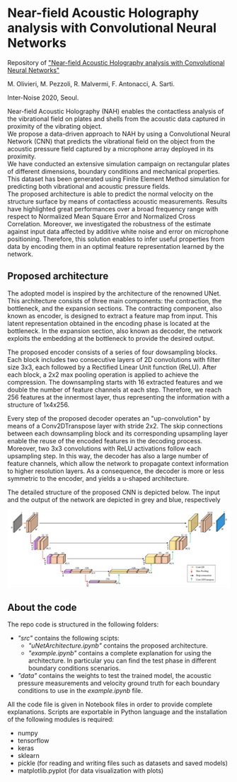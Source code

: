 # Near-field Acoustic Holography analysis with Convolutional Neural Networks
Repository of ["Near-field Acoustic Holography analysis with Convolutional Neural Networks"](https://www.researchgate.net/publication/346790821_Near-field_Acoustic_Holography_analysis_with_Convolutional_Neural_Networks)

M. Olivieri, M. Pezzoli, R. Malvermi, F. Antonacci, A. Sarti.

Inter-Noise 2020, Seoul.

Near-field Acoustic Holography (NAH) enables the contactless analysis of the vibrational field on plates and shells from the acoustic data captured in proximity of the vibrating object.<br>
We propose a data-driven approach to NAH by using a Convolutional Neural Network (CNN) that predicts the vibrational field on the object from the acoustic pressure field captured by a microphone array deployed in its proximity.<br>
We have conducted an extensive simulation campaign on rectangular plates of different dimensions, boundary conditions and mechanical properties. This dataset has been generated using Finite Element Method simulation for predicting both vibrational and acoustic pressure fields.<br>
The proposed architecture is able to predict the normal velocity on the structure surface by means of contactless acoustic measurements.
Results have highlighted great performances over a broad frequency range with respect to Normalized Mean Square Error and Normalized Cross Correlation. 
Moreover, we investigated the robustness of the estimate against input data affected by additive white noise and error on microphone positioning.
Therefore, this solution enables to infer useful properties from data by encoding them in an optimal feature representation learned by the network.

## Proposed architecture
The adopted model is inspired by the architecture of the renowned UNet. <br>
This architecture consists of three main components: the contraction, the bottleneck, and the expansion sections.
The contracting component, also known as encoder, is designed to extract a feature map from input. This latent representation obtained in the encoding phase is located at the bottleneck. In the expansion section, also known as decoder, the network exploits the embedding at the bottleneck to provide the desired output. <br>

The proposed encoder consists of a series of four dowsampling blocks. Each block includes two consecutive layers of 2D convolutions with filter size 3x3, each followed by a Rectified Linear Unit function (ReLU). After each block, a 2x2 max pooling operation is applied to achieve the compression. 
The downsampling starts with 16 extracted features and we double the number of feature channels at each step.
Therefore, we reach 256 features at the innermost layer, thus representing the information with a structure of 1x4x256. <br>

Every step of the proposed decoder operates an "up-convolution" by means of a Conv2DTranspose layer with stride 2x2. 
The skip connections between each downsampling block and its corresponding upsampling layer enable the reuse of the encoded features in the decoding process.
Moreover, two 3x3 convolutions with ReLU activations follow each upsampling step.
In this way, the decoder has also a large number of feature channels, which allow the network to propagate context information to higher resolution layers.
As a consequence, the decoder is more or less symmetric to the encoder, and yields a u-shaped architecture. <br>

The detailed structure of the proposed CNN is depicted below. The input and the output of the network are depicted in grey and blue, respectively

![alt text](https://github.com/polimi-ispl/nah-cnn/blob/master/images/UNet_architecture.png)

## About the code
The repo code is structured in the following folders:
* _"src"_ contains the following scipts:
  * _"uNetArchitecture.ipynb"_ contains the proposed architecture.
  * _"example.ipynb"_ contains a complete explanation for using the architecture. In particular you can find the test phase in different boundary conditions scenarios.
* _"data"_ contains the weights to test the trained model, the acoustic pressure measurements and velocity ground truth for each boundary conditions to use in the _example.ipynb_ file.

All the code file is given in Notebook files in order to provide complete explanations.
Scripts are exportable in Python language and the installation of the following modules is required:
* numpy
* tensorflow
* keras
* sklearn
* pickle (for reading and writing files such as datasets and saved models)
* matplotlib.pyplot (for data visualization with plots)

